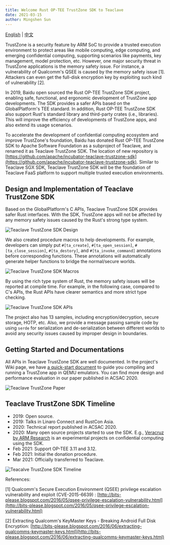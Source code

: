 ```yaml
---
title: Welcome Rust OP-TEE TrustZone SDK to Teaclave
date: 2021-03-15
author: Mingshen Sun
---
```


[English](/blog/2021-03-14-welcome-rust-optee-trustzone-sdk) | [中文](/blog/2021-03-14-welcome-rust-optee-trustzone-sdk-cn)

TrustZone is a security feature by ARM SoC to provide a trusted execution
environment to protect areas like mobile computing, edge computing, and
emerging confidential computing, supporting scenarios like payments, key
management, model protection, etc. However, one major security threat in
TrustZone applications is the memory safety issue. For instance, a
vulnerability of Qualcomm's QSEE is caused by the memory safety issue [1].
Attackers can even get the full-disk encryption key by exploiting such kind of
vulnerability [2].

In 2019, Baidu open sourced the Rust OP-TEE TrustZone SDK project, enabling
safe, functional, and ergonomic development of TrustZone app developments.
The SDK provides a safer APIs based on the GlobalPlatform's TEE standard.
In addition, Rust OP-TEE TrustZone SDK also support Rust's standard library and
third-party crates (i.e., libraries). This will improve the efficiency of
developments of TrustZone apps, and also extend its usage scenarios.

To accelerate the development of confidential computing ecosystem and improve
TrustZone's foundation, Baidu has donated Rust OP-TEE TrustZone SDK to Apache Software
Foundation as a subproject of Teaclave, and renamed it as Teaclave TrustZone SDK.
The location of new repository is 
[https://github.com/apache/incubator-teaclave-trustzone-sdk](https://github.com/apache/incubator-teaclave-trustzone-sdk).
Similar to Teaclave SGX SDK, Teaclave TrustZone SDK will be the foundation of
Teaclave FaaS platform to support multiple trusted execution environments.

## Design and Implementation of Teaclave TrustZone SDK

Based on the GlobalPlatform's C APIs, Teaclave TrustZone SDK provides safer Rust interfaces.
With the SDK, TrustZone apps will not be affected by any memory safety issues
caused by the Rust's strong type system.

![Teaclave TrustZone SDK Design](./img/teaclave-trustzone-sdk-design.png)

We also created procedure macros to help developments. For example, developers
can simply put
`#[ta_create]`, `#[ta_open_session]`, `#[ta_close_session]`, `#[ta_destory]`,
and `#[ta_invoke_command]` annotations before corresponding functions. These
annotations will automatically generate helper functions to bridge the normal/secure worlds.

![Teaclave TrustZone SDK Macros](./img/teaclave-trustzone-sdk-macros.png)

By using the rich type system of Rust, the memory safety issues will be reported
at compile time. For example, in the following case, compared to C's APIs, the
Rust APIs have clearer semantics and more strict type checking.

![Teaclave TrustZone SDK APIs](./img/teaclave-trustzone-sdk-apis.png)

The project also has 13 samples, including encryption/decryption, secure storage, HOTP, etc.
Also, we provide a message passing sample code by using `serde` for
serialization and de-serialization between different worlds to avoid any
security issues caused by improper design in boundaries.

## Getting Started and Documentations

All APIs in Teaclave TrustZone SDK are well documented. In the project's Wiki
page, we have [a quick-start document](https://github.com/apache/incubator-teaclave-trustzone-sdk/wiki/Getting-started-with-OPTEE-for-QEMU-ARMv8)
to guide you compiling and running a TrustZone app in QEMU emulators.
You can find more design and performance evaluation in our paper published in ACSAC 2020.

![Teaclave TrustZone Paper](./img/teaclave-trustzone-sdk-paper.png)

## Teaclave TrustZone SDK Timeline

- 2019: Open source.
- 2019: Talks in Linaro Connect and RustCon Asia.
- 2020: Technical report published in ACSAC 2020.
- 2020: Many open source projects started to use the SDK. E.g., [Veracruz by ARM Research](https://github.com/veracruz-project/veracruz)
  is an experimental projects on confidential computing using the SDK.
- Feb 2021: Support OP-TEE 3.11 and 3.12.
- Feb 2021: Initial the donation procedure.
- Mar 2021: Officially transferred to Teaclave.

![Teacalve TrustZone SDK Timeline](./img/teaclave-trustzone-sdk-timeline.png)

References:

[1] Qualcomm's Secure Execution Environment (QSEE) privilege escalation
vulnerability and exploit (CVE-2015-6639) :
[http://bits-please.blogspot.com/2016/05/qsee-privilege-escalation-vulnerability.html](http://bits-please.blogspot.com/2016/05/qsee-privilege-escalation-vulnerability.html)

[2] Extracting Qualcomm's KeyMaster Keys - Breaking Android Full Disk
Encryption:
[http://bits-please.blogspot.com/2016/06/extracting-qualcomms-keymaster-keys.html](http://bits-please.blogspot.com/2016/06/extracting-qualcomms-keymaster-keys.html)
